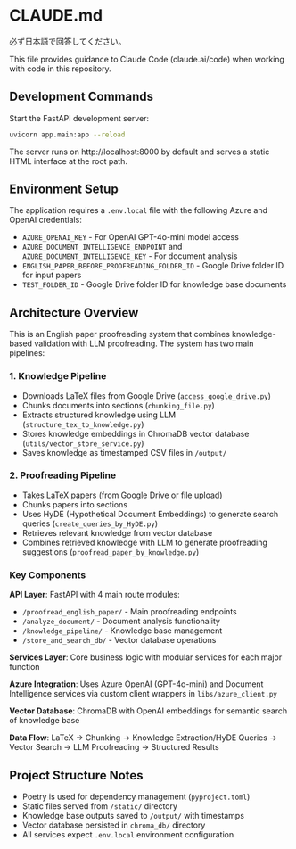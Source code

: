 # CLAUDE.md
必ず日本語で回答してください｡

This file provides guidance to Claude Code (claude.ai/code) when working with code in this repository.

## Development Commands

Start the FastAPI development server:
```bash
uvicorn app.main:app --reload
```

The server runs on http://localhost:8000 by default and serves a static HTML interface at the root path.

## Environment Setup

The application requires a `.env.local` file with the following Azure and OpenAI credentials:
- `AZURE_OPENAI_KEY` - For OpenAI GPT-4o-mini model access
- `AZURE_DOCUMENT_INTELLIGENCE_ENDPOINT` and `AZURE_DOCUMENT_INTELLIGENCE_KEY` - For document analysis
- `ENGLISH_PAPER_BEFORE_PROOFREADING_FOLDER_ID` - Google Drive folder ID for input papers
- `TEST_FOLDER_ID` - Google Drive folder ID for knowledge base documents

## Architecture Overview

This is an English paper proofreading system that combines knowledge-based validation with LLM proofreading. The system has two main pipelines:

### 1. Knowledge Pipeline
- Downloads LaTeX files from Google Drive (`access_google_drive.py`)
- Chunks documents into sections (`chunking_file.py`) 
- Extracts structured knowledge using LLM (`structure_tex_to_knowledge.py`)
- Stores knowledge embeddings in ChromaDB vector database (`utils/vector_store_service.py`)
- Saves knowledge as timestamped CSV files in `/output/`

### 2. Proofreading Pipeline
- Takes LaTeX papers (from Google Drive or file upload)
- Chunks papers into sections
- Uses HyDE (Hypothetical Document Embeddings) to generate search queries (`create_queries_by_HyDE.py`)
- Retrieves relevant knowledge from vector database
- Combines retrieved knowledge with LLM to generate proofreading suggestions (`proofread_paper_by_knowledge.py`)

### Key Components

**API Layer**: FastAPI with 4 main route modules:
- `/proofread_english_paper/` - Main proofreading endpoints
- `/analyze_document/` - Document analysis functionality  
- `/knowledge_pipeline/` - Knowledge base management
- `/store_and_search_db/` - Vector database operations

**Services Layer**: Core business logic with modular services for each major function

**Azure Integration**: Uses Azure OpenAI (GPT-4o-mini) and Document Intelligence services via custom client wrappers in `libs/azure_client.py`

**Vector Database**: ChromaDB with OpenAI embeddings for semantic search of knowledge base

**Data Flow**: LaTeX → Chunking → Knowledge Extraction/HyDE Queries → Vector Search → LLM Proofreading → Structured Results

## Project Structure Notes

- Poetry is used for dependency management (`pyproject.toml`)
- Static files served from `/static/` directory
- Knowledge base outputs saved to `/output/` with timestamps
- Vector database persisted in `chroma_db/` directory
- All services expect `.env.local` environment configuration